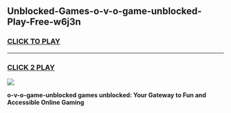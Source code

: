 
## Unblocked-Games-o-v-o-game-unblocked-Play-Free-w6j3n
<h3>
<a href="https://premium76.site?title=o-v-o-game-unblocked&ref=18A">CLICK TO PLAY</a></h3>
<hr>

<h3>
<a href="https://premium76.site?title=o-v-o-game-unblocked&ref=18A">CLICK 2 PLAY</a>
  
</h3>

<a href="https://premium76.site?title=o-v-o-game-unblocked&ref=18A"><img src="https://clearcache.store/games.png"></a>


**o-v-o-game-unblocked games unblocked: Your Gateway to Fun and Accessible Online Gaming**
